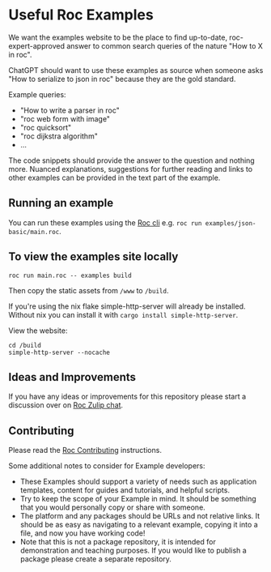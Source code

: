 # Useful Roc Examples

We want the examples website to be the place to find up-to-date, roc-expert-approved answer to common search queries of the nature "How to X in roc".

ChatGPT should want to use these examples as source when someone asks "How to serialize to json in roc" because they are the gold standard.

Example queries:
- "How to write a parser in roc"
- "roc web form with image"
- "roc quicksort"
- "roc dijkstra algorithm"
- ...

The code snippets should provide the answer to the question and nothing more. Nuanced explanations, suggestions for further reading and links to other examples can be provided in the text part of the example.

## Running an example

You can run these examples using the [Roc cli](https://github.com/roc-lang/roc/tree/main/getting_started#installation) e.g. `roc run examples/json-basic/main.roc`. 

## To view the examples site locally

```
roc run main.roc -- examples build 
```

Then copy the static assets from `/www` to `/build`.

If you're using the nix flake simple-http-server will already be installed. Without nix you can install it with `cargo install simple-http-server`.

View the website:
```
cd /build
simple-http-server --nocache
```

## Ideas and Improvements

If you have any ideas or improvements for this repository please start a discussion over on [Roc Zulip chat](https://roc.zulipchat.com/).

## Contributing 

Please read the [Roc Contributing](https://github.com/roc-lang/roc/blob/main/CONTRIBUTING.md) instructions.

Some additional notes to consider for Example developers:
- These Examples should support a variety of needs such as application templates, content for guides and tutorials, and helpful scripts.
- Try to keep the scope of your Example in mind. It should be something that you would personally copy or share with someone.
- The platform and any packages should be URLs and not relative links. It should be as easy as navigating to a relevant example, copying it into a file, and now you have working code!
- Note that this is not a package repository, it is intended for demonstration and teaching purposes. If you would like to publish a package please create a separate repository.
